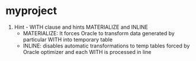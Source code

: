 # myproject
  1. Hint
    - WITH clause and hints MATERIALIZE and INLINE
      + MATERIALIZE: It forces Oracle to transform data generated by particular WITH into temporary table
      + INLINE: disables automatic transformations to temp tables forced by Oracle optimizer and  each WITH is processed in line 
